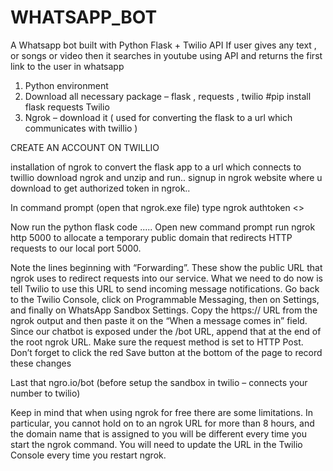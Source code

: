 # WHATSAPP_BOT
A Whatsapp bot built with Python Flask + Twilio API 
If user gives any text , or songs or video then it searches in youtube using API and returns the first link to the user in whatsapp

1.	Python environment  
2.	Download all necessary package – flask , requests , twilio   #pip install flask requests Twilio
3.	Ngrok – download it ( used for converting the flask to a url which communicates with twillio )

CREATE AN ACCOUNT ON TWILLIO

installation of ngrok to convert the flask app to a url which connects to twillio
download ngrok and unzip and run..
signup in ngrok website where u download to get authorized token in ngrok..


In command prompt (open that ngrok.exe file) type ngrok authtoken <<your token>>

Now run the python flask code .....
Open new command prompt run ngrok http 5000 to allocate a temporary public domain that redirects HTTP requests to our local port 5000.
  
Note the lines beginning with “Forwarding”. These show the public URL that ngrok uses to redirect requests into our service. What we need to do now is tell Twilio to use this URL to send incoming message notifications.
Go back to the Twilio Console, click on Programmable Messaging, then on Settings, and finally on WhatsApp Sandbox Settings. Copy the https:// URL from the ngrok output and then paste it on the “When a message comes in” field. Since our chatbot is exposed under the /bot URL, append that at the end of the root ngrok URL. Make sure the request method is set to HTTP Post. Don’t forget to click the red Save button at the bottom of the page to record these changes

Last that ngro.io/bot
 (before setup the sandbox in twilio – connects your number to twilio)


Keep in mind that when using ngrok for free there are some limitations. In particular, you cannot hold on to an ngrok URL for more than 8 hours, and the domain name that is assigned to you will be different every time you start the ngrok command. You will need to update the URL in the Twilio Console every time you restart ngrok.
